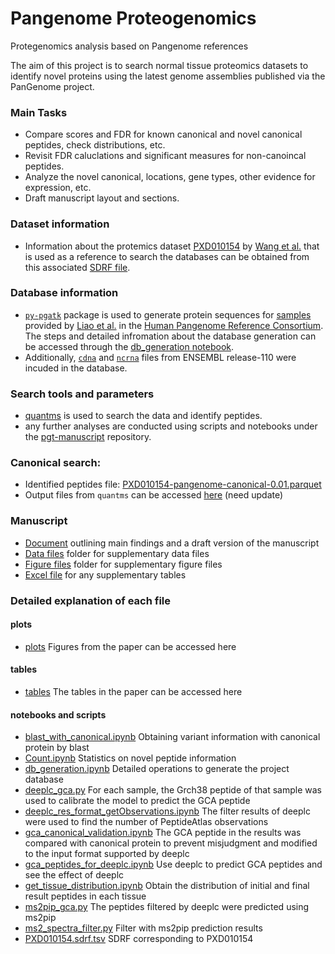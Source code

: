 # Pangenome Proteogenomics
Protegenomics analysis based on Pangenome references

The aim of this project is to search normal tissue proteomics datasets to identify novel proteins using the latest genome assemblies published via the PanGenome project.

### Main Tasks
- Compare scores and FDR for known canonical and novel canonical peptides, check distributions, etc.
- Revisit FDR caluclations and significant measures for non-canoincal peptides.
- Analyze the novel canonical, locations, gene types, other evidence for expression, etc.
- Draft manuscript layout and sections.


### Dataset information
- Information about the protemics dataset [PXD010154](https://www.ebi.ac.uk/pride/archive/projects/PXD010154) by [Wang et al.](https://www.embopress.org/doi/full/10.15252/msb.20188503) that is used as a reference to search the databases can be obtained from this associated [SDRF file](https://github.com/bigbio/pgt-pangenome/blob/main/PXD010154.sdrf.tsv).

### Database information
- [`py-pgatk`](https://github.com/bigbio/py-pgatk) package is used to generate protein sequences for [samples](https://ftp.ensembl.org//pub/rapid-release/species/Homo_sapiens/) provided by [Liao et al.](https://www.nature.com/articles/s41586-023-05896-x) in the [Human Pangenome Reference Consortium](https://humanpangenome.org/). The steps and detailed infromation about the database generation can be accessed through the [db_generation notebook](https://github.com/bigbio/pgt-pangenome/blob/main/db_generation.ipynb).
- Additionally, [`cdna`](https://ftp.ensembl.org/pub/release-110/fasta/homo_sapiens/cdna/Homo_sapiens.GRCh38.cdna.all.fa.gz) and [`ncrna`](https://ftp.ensembl.org/pub/release-110/fasta/homo_sapiens/ncrna/Homo_sapiens.GRCh38.ncrna.fa.gz) files from ENSEMBL release-110 were incuded in the database.

### Search tools and parameters
- [quantms](https://github.com/nf-core/quantms/tree/dev) is used to search the data and identify peptides.
- any further analyses are conducted using scripts and notebooks under the [pgt-manuscript](https://github.com/bigbio/pgt-pangenome/tree/main) repository.

### Canonical search:
- Identified peptides file: [PXD010154-pangenome-canonical-0.01.parquet](http://ftp.pride.ebi.ac.uk/pub/databases/pride/resources/proteomes/proteogenomics/noncanonical-tissues-2023/PXD010154-pangenome-canonical-0.01.parquet)
- Output files from `quantms` can be accessed [here](http://ftp.pride.ebi.ac.uk/pub/databases/pride/resources/proteomes/proteogenomics/noncanonical-tissues-2023/PXD010154-pangenome-canonical-0.01/) (need update)

### Manuscript
- [Document](https://docs.google.com/document/d/1UmF2FLh54rYBSoGRUGBg4dR7QFPcCBNSjdc2mSOEcgM/edit?usp=sharing) outlining main findings and a draft version of the manuscript
- [Data files](https://docs.google.com/document/d/1fnSzAbQ0kPVrwfwWE4MHfFsM_6GG-RLsWmeno1Tb1Jg/edit) folder for supplementary data files 
- [Figure files](https://emblebi-my.sharepoint.com/:p:/g/personal/yperez_ebi_ac_uk/EQa47o2xGFFDtq0LYGQ7oHoBtcl-uRVc4H_EaoFmHAYnYA?rtime=6Lyql8EV3Eg) folder for supplementary figure files
- [Excel file](https://docs.google.com/spreadsheets/d/1KbDpwPlrJugCX2NG5XBsamLPoxiIf-pSa7vW7xkj7D8/edit?usp=sharing) for any supplementary tables


### Detailed explanation of each file
#### plots
- [plots](https://github.com/bigbio/pgt-pangenome/tree/main/plots) Figures from the paper can be accessed here
#### tables
- [tables](https://github.com/bigbio/pgt-pangenome/blob/main/tables) The tables in the paper can be accessed here
#### notebooks and scripts
- [blast_with_canonical.ipynb](https://github.com/bigbio/pgt-pangenome/blob/main/blast_with_canonical.ipynb) Obtaining variant information with canonical protein by blast
- [Count.ipynb](https://github.com/bigbio/pgt-pangenome/blob/main/Count.ipynb) Statistics on novel peptide information
- [db_generation.ipynb](https://github.com/bigbio/pgt-pangenome/blob/main/db_generation.ipynb) Detailed operations to generate the project database
- [deeplc_gca.py](https://github.com/bigbio/pgt-pangenome/blob/main/deeplc_gca.py) For each sample, the Grch38 peptide of that sample was used to calibrate the model to predict the GCA peptide
- [deeplc_res_format_getObservations.ipynb](https://github.com/bigbio/pgt-pangenome/blob/main/deeplc_res_format_getObservations.ipynb) The filter results of deeplc were used to find the number of PeptideAtlas observations
- [gca_canonical_validation.ipynb](https://github.com/bigbio/pgt-pangenome/blob/main/gca_canonical_validation.ipynb) The GCA peptide in the results was compared with canonical protein to prevent misjudgment and modified to the input format supported by deeplc
- [gca_peptides_for_deeplc.ipynb](https://github.com/bigbio/pgt-pangenome/blob/main/gca_peptides_for_deeplc.ipynb) Use deeplc to predict GCA peptides and see the effect of deeplc
- [get_tissue_distribution.ipynb](https://github.com/bigbio/pgt-pangenome/blob/main/get_tissue_distribution.ipynb) Obtain the distribution of initial and final result peptides in each tissue
- [ms2pip_gca.py](https://github.com/bigbio/pgt-pangenome/blob/main/ms2pip_gca.py) The peptides filtered by deeplc were predicted using ms2pip
- [ms2_spectra_filter.py](https://github.com/bigbio/pgt-pangenome/blob/main/ms2_spectra_filter.py) Filter with ms2pip prediction results
- [PXD010154.sdrf.tsv](https://github.com/bigbio/pgt-pangenome/blob/main/PXD010154.sdrf.tsv) SDRF corresponding to PXD010154



